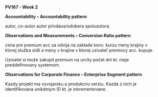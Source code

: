 **PV167 - Week 2**

**Accountability – Accountability pattern**

autor, co-autor autor privdava/odobera spoluautora.




**Observations and Measurements – Conversion Ratio pattern**

cena pre premium acc sa odvija na zaklade konv. kurzu meny krajiny v ktorej služba sídli a meny v krajine v ktorej uzivateľ premiovy acc. kupuje.

Uzivatel si može zakupit premium na urcity počet dni kt. nieje preddefinovany systemom.




**Observations for Corporate Finance – Enterprise Segment pattern**

Kazdy projekt ma vyvojarsku a produkcnu verziu. Kazda z nich je identifikovana unikatnym ID kt. je inkrementovane.
